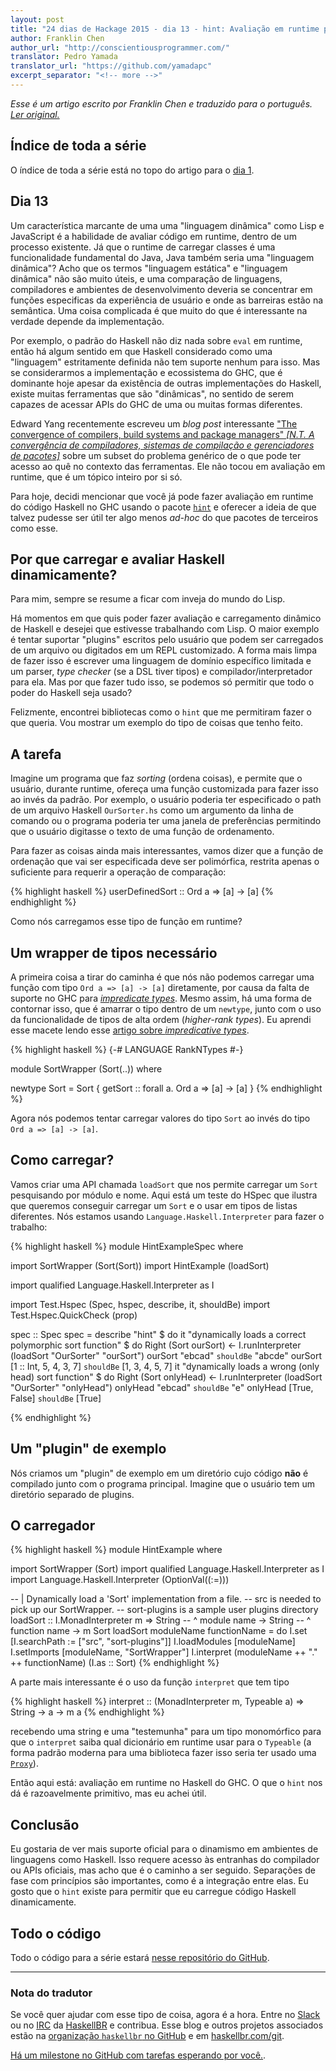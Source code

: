 ```yaml
---
layout: post
title: "24 dias de Hackage 2015 - dia 13 - hint: Avaliação em runtime para Haskell"
author: Franklin Chen
author_url: "http://conscientiousprogrammer.com/"
translator: Pedro Yamada
translator_url: "https://github.com/yamadapc"
excerpt_separator: "<!-- more -->"
---
```

_Esse é um artigo escrito por Franklin Chen e traduzido para o português.
[Ler original.](http://conscientiousprogrammer.com/blog/2015/12/13/24-days-of-hackage-2015-day-13-hint-runtime-eval-for-haskell/)_

## Índice de toda a série
O índice de toda a série está no topo do artigo para o
[dia 1](/2015/12/08/aperitivos-de-haskell-24-dias-de-hackage-2015-dia-1-introducao-e-stack.html).

## Dia 13
Um característica marcante de uma uma "linguagem dinâmica" como Lisp e
JavaScript é a habilidade de avaliar código em runtime, dentro de um processo
existente. Já que o runtime de carregar classes é uma funcionalidade
fundamental do Java, Java também seria uma "linguagem dinâmica"? Acho que os
termos "linguagem estática" e "linguagem dinâmica" não são muito úteis, e uma
comparação de linguagens, compiladores e ambientes de desenvolvimento deveria
se concentrar em funções especificas da experiência de usuário e onde as
barreiras estão na semântica. Uma coisa complicada é que muito do que é
interessante na verdade depende da implementação.

<!-- more -->

Por exemplo, o padrão do Haskell não diz nada sobre `eval` em runtime, então há
algum sentido em que Haskell considerado como uma "linguagem" estritamente
definida não tem suporte nenhum para isso. Mas se considerarmos a implementação
e ecossistema do GHC, que é dominante hoje apesar da existência de outras
implementações do Haskell, existe muitas ferramentas que são "dinâmicas", no
sentido de serem capazes de acessar APIs do GHC de uma ou muitas formas
diferentes.

Edward Yang recentemente escreveu um _blog post_ interessante
["The convergence of compilers, build systems and package managers" _[N.T. A convergência de compiladores, sistemas de compilação e gerenciadores de pacotes]_](http://blog.ezyang.com/2015/12/the-convergence-of-compilers-build-systems-and-package-managers/)
sobre um subset do problema genérico de o que pode ter acesso ao quê no
contexto das ferramentas. Ele não tocou em avaliação em runtime, que é um
tópico inteiro por si só.

Para hoje, decidi mencionar que você já pode fazer avaliação em runtime do
código Haskell no GHC usando o pacote
[`hint`](http://hackage.haskell.org/package/hint)
e oferecer a ideia de que talvez pudesse ser útil ter algo menos _ad-hoc_ do
que pacotes de terceiros como esse.

## Por que carregar e avaliar Haskell dinamicamente?
Para mim, sempre se resume a ficar com inveja do mundo do Lisp.

Há momentos em que quis poder fazer avaliação e carregamento dinâmico de
Haskell e desejei que estivesse trabalhando com Lisp. O maior exemplo é tentar
suportar "plugins" escritos pelo usuário que podem ser carregados de um arquivo
ou digitados em um REPL customizado. A forma mais limpa de fazer isso é
escrever uma linguagem de domínio específico limitada e um parser, _type
checker_ (se a DSL tiver tipos) e compilador/interpretador para ela. Mas por
que fazer tudo isso, se podemos só permitir que todo o poder do Haskell seja
usado?

Felizmente, encontrei bibliotecas como o `hint` que me permitiram fazer o que
queria. Vou mostrar um exemplo do tipo de coisas que tenho feito.

## A tarefa
Imagine um programa que faz _sorting_ (ordena coisas), e permite que o usuário,
durante runtime, ofereça uma função customizada para fazer isso ao invés da
padrão. Por exemplo, o usuário poderia ter especificado o path de um arquivo
Haskell `OurSorter.hs` como um argumento da linha de comando ou o programa
poderia ter uma janela de preferências permitindo que o usuário digitasse o
texto de uma função de ordenamento.

Para fazer as coisas ainda mais interessantes, vamos dizer que a função de
ordenação que vai ser especificada deve ser polimórfica, restrita apenas o
suficiente para requerir a operação de comparação:

{% highlight haskell %}
userDefinedSort :: Ord a => [a] -> [a]
{% endhighlight %}

Como nós carregamos esse tipo de função em runtime?

## Um wrapper de tipos necessário
A primeira coisa a tirar do caminha é que nós não podemos carregar uma função
com tipo `Ord a => [a] -> [a]` diretamente, por causa da falta de suporte no GHC para
[_impredicate types_](http://jozefg.bitbucket.org/posts/2014-12-23-impredicative.html).
Mesmo assim, há uma forma de contornar isso, que é amarrar o tipo dentro de um
`newtype`, junto com o uso da funcionalidade de tipos de alta ordem
(_higher-rank types_). Eu aprendi esse macete lendo esse
[artigo sobre _impredicative types_](http://jozefg.bitbucket.org/posts/2014-12-23-impredicative.html).

{% highlight haskell %}
{-# LANGUAGE RankNTypes #-}

module SortWrapper (Sort(..)) where

newtype Sort =
  Sort { getSort :: forall a. Ord a => [a] -> [a] }
{% endhighlight %}

Agora nós podemos tentar carregar valores do tipo `Sort` ao invés do tipo
`Ord a => [a] -> [a]`.

## Como carregar?
Vamos criar uma API chamada `loadSort` que nos permite carregar um `Sort`
pesquisando por módulo e nome. Aqui está um teste do HSpec que ilustra que
queremos conseguir carregar um `Sort` e o usar em tipos de listas
diferentes. Nós estamos usando `Language.Haskell.Interpreter` para fazer o
trabalho:

{% highlight haskell %}
module HintExampleSpec where

import SortWrapper (Sort(Sort))
import HintExample (loadSort)

import qualified Language.Haskell.Interpreter as I

import Test.Hspec (Spec, hspec, describe, it, shouldBe)
import Test.Hspec.QuickCheck (prop)

spec :: Spec
spec =
  describe "hint" $ do
    it "dynamically loads a correct polymorphic sort function" $ do
      Right (Sort ourSort) <-
        I.runInterpreter (loadSort "OurSorter" "ourSort")
      ourSort "ebcad" `shouldBe` "abcde"
      ourSort [1 :: Int, 5, 4, 3, 7] `shouldBe` [1, 3, 4, 5, 7]
    it "dynamically loads a wrong (only head) sort function" $ do
      Right (Sort onlyHead) <-
        I.runInterpreter (loadSort "OurSorter" "onlyHead")
      onlyHead "ebcad" `shouldBe` "e"
      onlyHead [True, False] `shouldBe` [True]

{% endhighlight %}

## Um "plugin" de exemplo
Nós criamos um "plugin" de exemplo em um diretório cujo código **não** é
compilado junto com o programa principal. Imagine que o usuário tem um
diretório separado de plugins.

## O carregador

{% highlight haskell %}
module HintExample where

import SortWrapper (Sort)
import qualified Language.Haskell.Interpreter as I
import Language.Haskell.Interpreter (OptionVal((:=)))

-- | Dynamically load a 'Sort' implementation from a file.
-- src is needed to pick up our SortWrapper.
-- sort-plugins is a sample user plugins directory
loadSort :: I.MonadInterpreter m =>
            String  -- ^ module name
         -> String  -- ^ function name
         -> m Sort
loadSort moduleName functionName = do
  I.set [I.searchPath := ["src", "sort-plugins"]]
  I.loadModules [moduleName]
  I.setImports [moduleName, "SortWrapper"]
  I.interpret (moduleName ++ "." ++ functionName) (I.as :: Sort)
{% endhighlight %}

A parte mais interessante é o uso da função `interpret` que tem tipo

{% highlight haskell %}
interpret :: (MonadInterpreter m, Typeable a) => String -> a -> m a
{% endhighlight %}

recebendo uma string e uma "testemunha" para um tipo monomórfico para que o
`interpret` saiba qual dicionário em runtime usar para o `Typeable` (a forma
padrão moderna para uma biblioteca fazer isso seria ter usado uma
[`Proxy`](https://hackage.haskell.org/package/base-4.8.1.0/docs/Data-Proxy.html)).

Então aqui está: avaliação em runtime no Haskell do GHC. O que o `hint` nos dá
é razoavelmente primitivo, mas eu achei útil.

## Conclusão
Eu gostaria de ver mais suporte oficial para o dinamismo em ambientes de
linguagens como Haskell. Isso requere acesso às entranhas do compilador ou APIs
oficiais, mas acho que é o caminho a ser seguido. Separações de fase com
princípios são importantes, como é a integração entre elas. Eu gosto que o
`hint` existe para permitir que eu carregue código Haskell dinamicamente.

## Todo o código
Todo o código para a série estará [nesse repositório do GitHub](https://github.com/FranklinChen/twenty-four-days2015-of-hackage).

- - -

### Nota do tradutor
Se você quer ajudar com esse tipo de coisa, agora é a hora. Entre no
[Slack](http://slack.haskellbr.com/) ou no
[IRC](http://irc.lc/freenode/haskell-br) da [HaskellBR](http://haskellbr.com/) e
contribua. Esse blog e outros projetos associados estão na
[organização `haskellbr` no GitHub](https://github.com/haskellbr) e em
[haskellbr.com/git](http://haskellbr.com/git).

[Há um milestone no GitHub com tarefas esperando por você.](https://github.com/haskellbr/blog/milestones/24%20dias%20de%20Hackage%202015).
